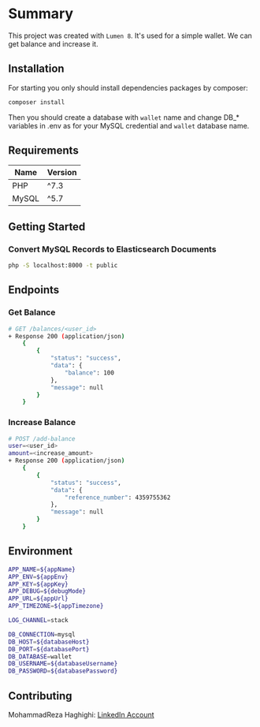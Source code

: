 # Summary

This project was created with `Lumen 8`. It's used for a simple wallet. We can get balance and increase it.

## Installation

For starting you only should install dependencies packages by composer:

```bash
composer install
```

Then you should create a database with `wallet` name and change DB_* variables in .env as for your MySQL credential and `wallet` database name.

## Requirements

| Name | Version |
|---|---|
| PHP | ^7.3 |
| MySQL | ^5.7 |

## Getting Started

### Convert MySQL Records to Elasticsearch Documents

```bash
php -S localhost:8000 -t public
```

## Endpoints

### Get Balance

```bash
# GET /balances/<user_id>
+ Response 200 (application/json)
    {
        {
            "status": "success",
            "data": {
                "balance": 100
            },
            "message": null
        }
    }
```

### Increase Balance

```bash
# POST /add-balance
user=<user_id>
amount=<increase_amount>
+ Response 200 (application/json)
    {
        {
            "status": "success",
            "data": {
                "reference_number": 4359755362
            },
            "message": null
        }
    }
```

## Environment

```bash
APP_NAME=${appName}
APP_ENV=${appEnv}
APP_KEY=${appKey}
APP_DEBUG=${debugMode}
APP_URL=${appUrl}
APP_TIMEZONE=${appTimezone}

LOG_CHANNEL=stack

DB_CONNECTION=mysql
DB_HOST=${databaseHost}
DB_PORT=${databasePort}
DB_DATABASE=wallet
DB_USERNAME=${databaseUsername}
DB_PASSWORD=${databasePassword}
```

## Contributing

MohammadReza Haghighi: [LinkedIn Account](https://www.linkedin.com/in/mr-haghighi/)
